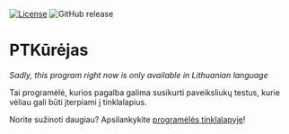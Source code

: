 [![License](https://img.shields.io/github/license/GamesLT/PTKurejas.svg?maxAge=2592000)](LICENSE) ![GitHub release](https://img.shields.io/github/release/GamesLT/PTKurejas.svg)
# PTKūrėjas

*Sadly, this program right now is only available in Lithuanian language*

Tai programėlė, kurios pagalba galima susikurti paveiksliukų testus, kurie vėliau gali būti įterpiami į tinklalapius.

Norite sužinoti daugiau? Apsilankykite [programėlės tinklalapyje](http://gameslt.github.io/PTKurejas/)!
